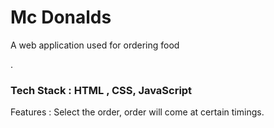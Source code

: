 <h1>Mc Donalds</h1>
   <p>A web application used for ordering food</p>.
 <h3> Tech Stack : HTML , CSS, JavaScript</h3> 
 <p>Features : Select the order, order will come at certain timings.</p>
